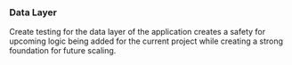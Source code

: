 ### Data Layer
Create testing for the data layer of the application creates a safety for upcoming logic being added for the current project while creating a strong foundation for future scaling. 

